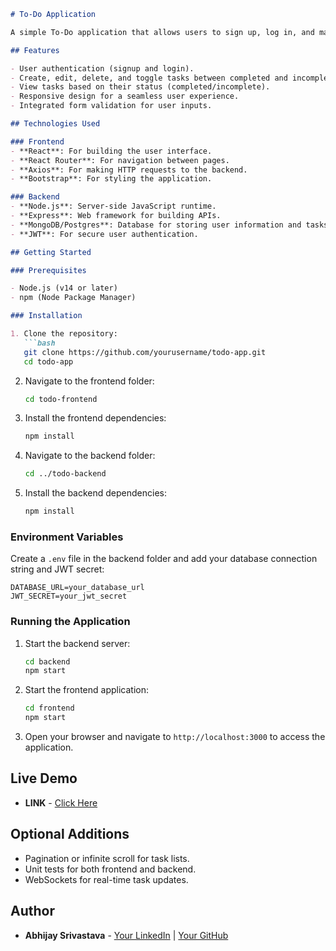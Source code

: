 ```markdown
# To-Do Application

A simple To-Do application that allows users to sign up, log in, and manage tasks efficiently. Users can create, edit, delete, and mark tasks as complete or incomplete, with a clean and responsive user interface built using React.

## Features

- User authentication (signup and login).
- Create, edit, delete, and toggle tasks between completed and incomplete.
- View tasks based on their status (completed/incomplete).
- Responsive design for a seamless user experience.
- Integrated form validation for user inputs.

## Technologies Used

### Frontend
- **React**: For building the user interface.
- **React Router**: For navigation between pages.
- **Axios**: For making HTTP requests to the backend.
- **Bootstrap**: For styling the application.

### Backend
- **Node.js**: Server-side JavaScript runtime.
- **Express**: Web framework for building APIs.
- **MongoDB/Postgres**: Database for storing user information and tasks.
- **JWT**: For secure user authentication.

## Getting Started

### Prerequisites

- Node.js (v14 or later)
- npm (Node Package Manager)

### Installation

1. Clone the repository:
   ```bash
   git clone https://github.com/yourusername/todo-app.git
   cd todo-app
   ```

2. Navigate to the frontend folder:
   ```bash
   cd todo-frontend
   ```

3. Install the frontend dependencies:
   ```bash
   npm install
   ```

4. Navigate to the backend folder:
   ```bash
   cd ../todo-backend
   ```

5. Install the backend dependencies:
   ```bash
   npm install
   ```

### Environment Variables

Create a `.env` file in the backend folder and add your database connection string and JWT secret:
```
DATABASE_URL=your_database_url
JWT_SECRET=your_jwt_secret
```

### Running the Application

1. Start the backend server:
   ```bash
   cd backend
   npm start
   ```

2. Start the frontend application:
   ```bash
   cd frontend
   npm start
   ```

3. Open your browser and navigate to `http://localhost:3000` to access the application.

## Live Demo

- **LINK** - [Click Here](https://endearing-douhua-c0789f.netlify.app/)

## Optional Additions

- Pagination or infinite scroll for task lists.
- Unit tests for both frontend and backend.
- WebSockets for real-time task updates.

## Author

- **Abhijay Srivastava** - [Your LinkedIn](https://www.linkedin.com/in/abhijaysrivastava25/) | [Your GitHub](https://github.com/Abhi1905)


